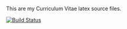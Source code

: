 This are my Curriculum Vitae latex source files. 

[![Build Status](https://travis-ci.org/wincus/curric.svg?branch=master)](https://travis-ci.org/wincus/curric)
